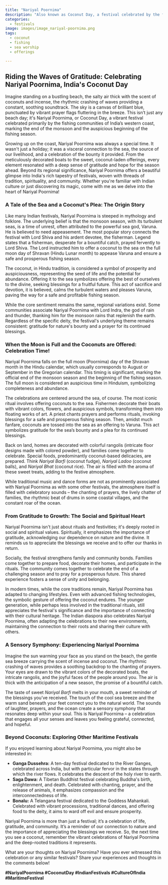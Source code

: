 ```yaml
---
title: "Nariyal Poornima"
description: "Also known as Coconut Day, a festival celebrated by the fishing communities to mark the beginning of the fishing season after monsoon."
categories:
  - festivals
image: images/image_nariyal-poornima.png
tags:
  - coconut
  - fishing
  - sea worship
  - offerings

---
```


## Riding the Waves of Gratitude: Celebrating Nariyal Poornima, India's Coconut Day

Imagine standing on a bustling beach, the salty air thick with the scent of coconuts and incense, the rhythmic crashing of waves providing a constant, soothing soundtrack. The sky is a canvas of brilliant blue, punctuated by vibrant prayer flags fluttering in the breeze. This isn’t just any beach day; it's Nariyal Poornima, or Coconut Day, a vibrant festival celebrated primarily by the fishing communities of India’s western coast, marking the end of the monsoon and the auspicious beginning of the fishing season.

Growing up on the coast, Nariyal Poornima was always a special time. It wasn't just a holiday; it was a visceral connection to the sea, the source of our livelihood, and a celebration of the bounty it provided. From the meticulously decorated boats to the sweet, coconut-laden offerings, every element resonated with a deep sense of gratitude and hope for the season ahead. Beyond its regional significance, Nariyal Poornima offers a beautiful glimpse into India's rich tapestry of festivals, woven with threads of tradition, spirituality, and community. Whether you're familiar with Indian culture or just discovering its magic, come with me as we delve into the heart of Nariyal Poornima!

### A Tale of the Sea and a Coconut's Plea: The Origin Story

Like many Indian festivals, Nariyal Poornima is steeped in mythology and folklore. The underlying belief is that the monsoon season, with its turbulent seas, is a time of unrest, often attributed to the powerful sea god, Varuna. He is believed to need appeasement. The most popular story connects the festival with Lord Shiva and his ardent devotee, the fisherman. Legend states that a fisherman, desperate for a bountiful catch, prayed fervently to Lord Shiva. The Lord instructed him to offer a coconut to the sea on the full moon day of Shravan (Hindu Lunar month) to appease Varuna and ensure a safe and prosperous fishing season.

The coconut, in Hindu tradition, is considered a symbol of prosperity and auspiciousness, representing the seed of life and the potential for abundance. Offering it to the sea symbolizes offering the best of ourselves to the divine, seeking blessings for a fruitful future. This act of sacrifice and devotion, it is believed, calms the turbulent waters and pleases Varuna, paving the way for a safe and profitable fishing season.

While the core sentiment remains the same, regional variations exist. Some communities associate Nariyal Poornima with Lord Indra, the god of rain and thunder, thanking him for the monsoon rains that replenish the earth. Regardless of the specific deity, the festival's underlying theme remains consistent: gratitude for nature's bounty and a prayer for its continued blessings.

### When the Moon is Full and the Coconuts are Offered: Celebration Time!

Nariyal Poornima falls on the full moon (Poornima) day of the Shravan month in the Hindu calendar, which usually corresponds to August or September in the Gregorian calendar. This timing is significant, marking the official end of the monsoon season and the beginning of the fishing season. The full moon is considered an auspicious time in Hinduism, symbolizing completeness and abundance.

The celebrations are centered around the sea, of course. The most iconic ritual involves offering coconuts to the sea. Fishermen decorate their boats with vibrant colors, flowers, and auspicious symbols, transforming them into floating works of art. A priest chants prayers and performs rituals, invoking blessings for a safe and prosperous fishing season. Then, amidst much fanfare, coconuts are tossed into the sea as an offering to Varuna. This act symbolizes gratitude for the sea’s bounty and a plea for its continued blessings.

Back on land, homes are decorated with colorful rangolis (intricate floor designs made with colored powder), and families come together to celebrate. Special foods, predominantly coconut-based delicacies, are prepared. Think *Nariyal Barfi* (coconut fudge), *Nariyal Ladoo* (coconut balls), and *Nariyal Bhat* (coconut rice). The air is filled with the aroma of these sweet treats, adding to the festive atmosphere.

While traditional music and dance forms are not as prominently associated with Nariyal Poornima as with some other festivals, the atmosphere itself is filled with celebratory sounds – the chanting of prayers, the lively chatter of families, the rhythmic beat of drums in some coastal villages, and the constant roar of the ocean.

### From Gratitude to Growth: The Social and Spiritual Heart

Nariyal Poornima isn't just about rituals and festivities; it's deeply rooted in social and spiritual values. Spiritually, it emphasizes the importance of gratitude, acknowledging our dependence on nature and the divine. It reminds us to appreciate the blessings we receive and to offer our thanks in return.

Socially, the festival strengthens family and community bonds. Families come together to prepare food, decorate their homes, and participate in the rituals. The community comes together to celebrate the end of a challenging season and to pray for a prosperous future. This shared experience fosters a sense of unity and belonging.

In modern times, while the core traditions remain, Nariyal Poornima has adapted to changing lifestyles. Even with advanced fishing technologies, the symbolic gesture of offering the coconut endures. The younger generation, while perhaps less involved in the traditional rituals, still appreciates the festival's significance and the importance of connecting with their cultural heritage. The Indian diaspora also celebrates Nariyal Poornima, often adapting the celebrations to their new environments, maintaining the connection to their roots and sharing their culture with others.

### A Sensory Symphony: Experiencing Nariyal Poornima

Imagine the sun warming your face as you stand on the beach, the gentle sea breeze carrying the scent of incense and coconut. The rhythmic crashing of waves provides a soothing backdrop to the chanting of prayers. Your eyes are drawn to the vibrant colors of the decorated boats, the intricate rangolis, and the joyful faces of the people around you. The air is thick with the anticipation of a new season, the promise of a bountiful catch.

The taste of sweet *Nariyal Barfi* melts in your mouth, a sweet reminder of the blessings you’ve received. The touch of the cool sea breeze and the warm sand beneath your feet connect you to the natural world. The sounds of laughter, prayers, and the ocean create a sensory symphony that resonates deep within your soul. This is Nariyal Poornima – a celebration that engages all your senses and leaves you feeling grateful, connected, and hopeful.

### Beyond Coconuts: Exploring Other Maritime Festivals

If you enjoyed learning about Nariyal Poornima, you might also be interested in:

*   **Ganga Dussehra:** A ten-day festival dedicated to the River Ganges, celebrated across India, but with particular fervor in the states through which the river flows. It celebrates the descent of the holy river to earth.
*   **Saga Dawa:** A Tibetan Buddhist festival celebrating Buddha's birth, enlightenment, and death. Celebrated with chanting, prayer, and the release of animals, it emphasizes compassion and the interconnectedness of life.
*   **Bonalu:** A Telangana festival dedicated to the Goddess Mahankali. Celebrated with vibrant processions, traditional dances, and offering food to the deity, it aims to ward off evil and ensure prosperity.

Nariyal Poornima is more than just a festival; it’s a celebration of life, gratitude, and community. It’s a reminder of our connection to nature and the importance of appreciating the blessings we receive. So, the next time you see a coconut, remember the vibrant celebrations of Nariyal Poornima and the deep-rooted traditions it represents.

What are your thoughts on Nariyal Poornima? Have you ever witnessed this celebration or any similar festivals? Share your experiences and thoughts in the comments below!

**#NariyalPoornima #CoconutDay #IndianFestivals #CultureOfIndia #MaritimeFestival**

